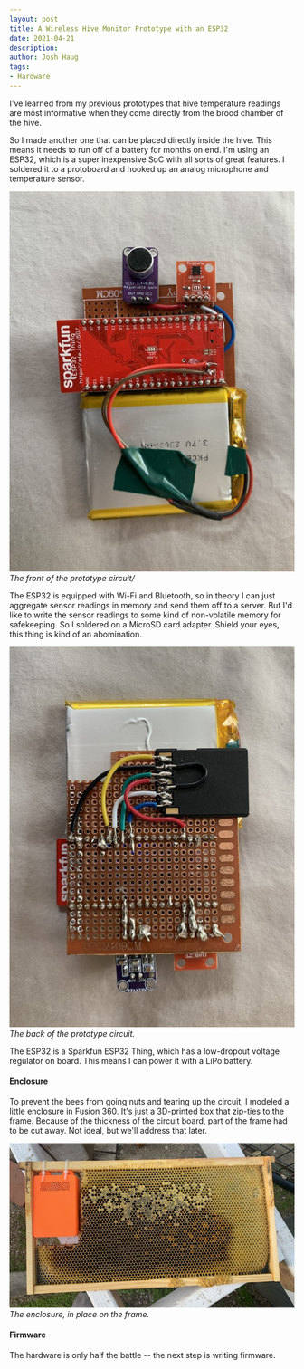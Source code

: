 ```yaml
---
layout: post
title: A Wireless Hive Monitor Prototype with an ESP32
date: 2021-04-21
description:
author: Josh Haug
tags:
- Hardware
---
```


I've learned from my previous prototypes that hive temperature readings are most informative when they come directly from the brood chamber of the hive.

So I made another one that can be placed directly inside the hive. This means it needs to run off of a battery for months on end. I'm using an ESP32, which is a super inexpensive SoC with all sorts of great features. I soldered it to a protoboard and hooked up an analog microphone and temperature sensor. 

![The front of the prototype](../assets/v3-front.JPG)
*The front of the prototype circuit/*

The ESP32 is equipped with Wi-Fi and Bluetooth, so in theory I can just aggregate sensor readings in memory and send them off to a server. But I'd like to write the sensor readings to some kind of non-volatile memory for safekeeping. So I soldered on a MicroSD card adapter. Shield your eyes, this thing is kind of an abomination.

![The back of the prototype](../assets/v3-back.jpg)
*The back of the prototype circuit.*

The ESP32 is a Sparkfun ESP32 Thing, which has a low-dropout voltage regulator on board. This means I can power it with a LiPo battery.

#### Enclosure

To prevent the bees from going nuts and tearing up the circuit, I modeled a little enclosure in Fusion 360. It's just a 3D-printed box that zip-ties to the frame. Because of the thickness of the circuit board, part of the frame had to be cut away. Not ideal, but we'll address that later.

![The enclosure](../assets/v3-enclosure.jpg)
*The enclosure, in place on the frame.*

#### Firmware

The hardware is only half the battle -- the next step is writing firmware.
